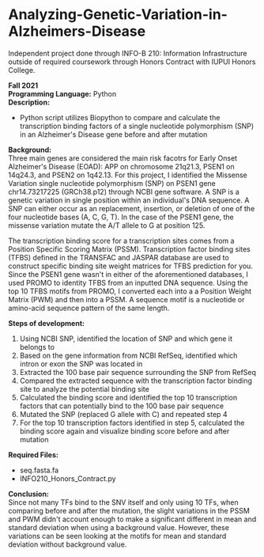 # Analyzing-Genetic-Variation-in-Alzheimers-Disease
Independent project done through INFO-B 210: Information Infrastructure outside of required coursework through Honors Contract with IUPUI Honors College.

**Fall 2021** <br/>
**Programming Language:** Python <br/>
**Description:**
- Python script utilizes Biopython to compare and calculate the transcription binding factors of a single nucleotide polymorphism (SNP) in an Alzheimer's Disease gene before and after mutation

**Background:** <br/>
Three main genes are considered the main risk facotrs for Early Onset Alzheimer's Disease (EOAD): APP on chromosome 21q21.3, PSEN1 on 14q24.3, and PSEN2 on 1q42.13. For this project, I identified the Missense Variation single nucleotide polymorphism (SNP) on PSEN1 gene chr14.73217225 (GRCh38.p12) through NCBI gene software. A SNP is a genetic variation in single position within an individual's DNA sequence. A SNP can either occur as an replacement, insertion, or deletion of one of the four nucleotide bases (A, C, G, T). In the case of the PSEN1 gene, the missense variation mutate the A/T allele to G at position 125. 

The transcription binding score for a transcription sites comes from a Position Specific Scoring Matrix (PSSM). Transcription factor binding sites (TFBS) defined in the TRANSFAC and JASPAR database are used to construct specific binding site weight matrices for TFBS prediction for you. Since the PSEN1 gene wasn't in either of the aforementioned databases, I used PROMO to identity TFBS from an inputted DNA sequence. Using the top 10 TFBS motifs from PROMO, I converted each into a a Position Weight Matrix (PWM) and then into a PSSM. A sequence motif is a nucleotide or amino-acid sequence pattern of the same length. 

**Steps of development:** 
1. Using NCBI SNP, identified the location of SNP and which gene it belongs to
2. Based on the gene information from NCBI RefSeq, identified which intron or exon the SNP was located in 
3. Extracted the 100 base pair sequence surrounding the SNP from RefSeq
4. Compared the extracted sequence with the transcription factor binding site to analyze the potential binding site
5. Calculated the binding score and identified the top 10 transcription factors that can potentially bind to the 100 base pair sequence 
6. Mutated the SNP (replaced G allele with C) and repeated step 4
7. For the top 10 transcription factors identified in step 5, calculated the binding score again and visualize binding score before and after mutation

**Required Files:**
- seq.fasta.fa 
- INFO210_Honors_Contract.py

**Conclusion:**<br/>
Since not many TFs bind to the SNV itself and only using 10 TFs, when comparing before and after the mutation, the slight variations in the PSSM and PWM didn't account enough to make a significant different in mean and standard deviation when using a background value. However, these variations can be seen looking at the motifs for mean and standard deviation without background value.
